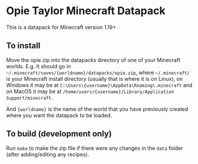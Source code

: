 # Opie Taylor Minecraft Datapack

This is a datapack for Minecraft version 1.19+

## To install

Move the opie.zip into the datapacks directory of one of your Minecraft worlds.
E.g. It should go in `~/.minecraft/saves/{worldname}/datapacks/opie.zip`, where
`~/.minecraft/` is your Minecraft install directory (usually that is where it
is on Linux), on Windows it may be at
`C:\Users\{username}\AppData\Roaming\.minecraft` and on MacOS it may be at
`/home/users/{username}/Library/Application Support/minecraft`.

And `{worldname}` is the name of the world that you have previously created
where you want the datapack to be loaded.

## To build (development only)

Run `make` to make the zip file if there were any changes in the `data` folder
(after adding/editing any recipes).
